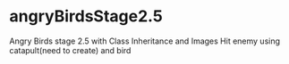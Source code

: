 # angryBirdsStage2.5
Angry Birds stage 2.5 with Class Inheritance and Images
Hit enemy using catapult(need to create) and bird